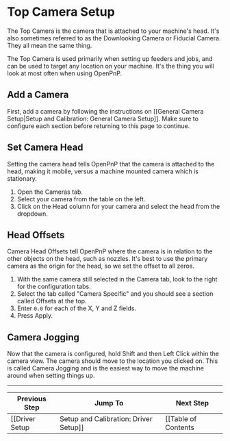 # Top Camera Setup
The Top Camera is the camera that is attached to your machine's head. It's also sometimes referred to as the Downlooking Camera or Fiducial Camera. They all mean the same thing.

The Top Camera is used primarily when setting up feeders and jobs, and can be used to target any location on your machine. It's the thing you will look at most often when using OpenPnP.

## Add a Camera
First, add a camera by following the instructions on [[General Camera Setup|Setup and Calibration: General Camera Setup]]. Make sure to configure each section before returning to this page to continue.

## Set Camera Head
Setting the camera head tells OpenPnP that the camera is attached to the head, making it mobile, versus a machine mounted camera which is stationary.

1. Open the Cameras tab.
2. Select your camera from the table on the left.
3. Click on the Head column for your camera and select the head from the dropdown.

## Head Offsets
Camera Head Offsets tell OpenPnP where the camera is in relation to the other objects on the head, such as nozzles. It's best to use the primary camera as the origin for the head, so we set the offset to all zeros.

1. With the same camera still selected in the Camera tab, look to the right for the configuration tabs.
2. Select the tab called "Camera Specific" and you should see a section called Offsets at the top.
3. Enter `0.0` for each of the X, Y and Z fields.
4. Press Apply.

## Camera Jogging
Now that the camera is configured, hold Shift and then Left Click within the camera view. The camera should move to the location you clicked on. This is called Camera Jogging and is the easiest way to move the machine around when setting things up.

***

| Previous Step                 | Jump To                 | Next Step                                   |
| ----------------------------- | ----------------------- | ------------------------------------------- |
| [[Driver Setup|Setup and Calibration: Driver Setup]] | [[Table of Contents|Setup and Calibration]] | [[Nozzle Setup|Setup and Calibration: Nozzle Setup]] |